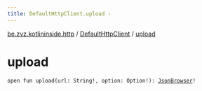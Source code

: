 ```yaml
---
title: DefaultHttpClient.upload - 
---
```


[be.zvz.kotlininside.http](../index.html) / [DefaultHttpClient](index.html) / [upload](./upload.html)

# upload

`open fun upload(url: String!, option: Option!): `[`JsonBrowser`](../../be.zvz.kotlininside.json/-json-browser/index.html)`!`